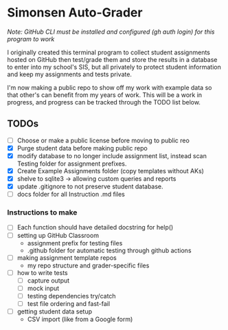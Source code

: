 # Simonsen Auto-Grader

*Note: GitHub CLI must be installed and configured (gh auth login) for this program to work*

I originally created this terminal program to collect student assignments hosted on GitHub then test/grade them and store the results in a database to enter into my school's SIS, but all privately to protect student information and keep my assignments and tests private.

I'm now making a public repo to show off my work with example data so that other's can benefit from my years of work. This will be a work in progress, and progress can be tracked through the TODO list below.

## TODOs
- [ ] Choose or make a public license before moving to public reo
- [X] Purge student data before making public repo
- [x] modify database to no longer include assignment list, instead scan Testing folder for assignment prefixes.
- [x] Create Example Assignments folder (copy templates without AKs)
- [x] shelve to sqlite3 -> allowing custom queries and reports
- [x] update .gitignore to not preserve student database.
- [ ] docs folder for all Instruction .md files

### Instructions to make
- [ ] Each function should have detailed docstring for help()
- [ ] setting up GitHub Classroom
	- assignment prefix for testing files
	- .github folder for automatic testing through github actions
- [ ] making assignment template repos
	- my repo structure and grader-specific files
- [ ] how to write tests
	- [ ] capture output
	- [ ] mock input
	- [ ] testing dependencies try/catch
	- [ ] test file ordering and fast-fail
- [ ] getting student data setup
	- CSV import (like from a Google form)
